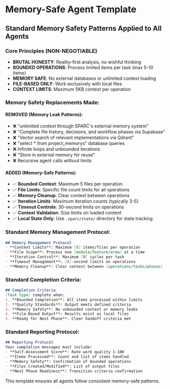 # Memory-Safe Agent Template

## Standard Memory Safety Patterns Applied to All Agents

### Core Principles (NON-NEGOTIABLE)
- **BRUTAL HONESTY**: Reality-first analysis, no wishful thinking
- **BOUNDED OPERATIONS**: Process limited items per task (max 5-10 items)
- **MEMORY SAFE**: No external databases or unlimited context loading
- **FILE-BASED ONLY**: Work exclusively with local files
- **CONTEXT LIMITS**: Maximum 5KB context per operation

### Memory Safety Replacements Made:

#### REMOVED (Memory Leak Patterns):
- ❌ "unlimited context through SPARC's external memory system"
- ❌ "Complete file history, decisions, and workflow phases via Supabase"
- ❌ "Vector search of relevant implementations via Qdrant"  
- ❌ "select * from project_memorys" database queries
- ❌ Infinite loops and unbounded iterations
- ❌ "Store in external memory for reuse"
- ❌ Recursive agent calls without limits

#### ADDED (Memory-Safe Patterns):
- ✅ **Bounded Context**: Maximum 5 files per operation
- ✅ **File Limits**: Specific file count limits for all operations
- ✅ **Memory Cleanup**: Clear context between operations
- ✅ **Iteration Limits**: Maximum iteration counts (typically 3-5)
- ✅ **Timeout Controls**: 30-second limits on operations
- ✅ **Context Validation**: Size limits on loaded content
- ✅ **Local State Only**: Use `.sparc/state/` directory for state tracking

### Standard Memory Management Protocol:
```markdown
## Memory Management Protocol
- **Context Limits**: Maximum [X] items/files per operation
- **File Scope**: Process one [module/feature/area] at a time  
- **Iteration Control**: Maximum [N] cycles per task
- **Timeout Management**: [X]-second limits on operations
- **Memory Cleanup**: Clear context between [operations/tasks/phases]
```

### Standard Completion Criteria:
```markdown
## Completion Criteria
[Task type] complete when:
1. **Bounded Completion**: All items processed within limits
2. **Quality Standards**: Output meets defined criteria  
3. **Memory Safety**: No unbounded context or memory leaks
4. **File-Based Output**: Results exist as local files
5. **Ready for Next Phase**: Clear handoff criteria met
```

### Standard Reporting Protocol:
```markdown
## Reporting Protocol
Your completion messages must include:
- **Self-Assessment Score**: Rate work quality 1-100
- **Items Processed**: Count and list of items handled
- **Memory Safety**: Confirmation of bounded operations
- **Files Created/Modified**: List of output files
- **Next Phase Readiness**: Transition criteria confirmation
```

This template ensures all agents follow consistent memory-safe patterns.